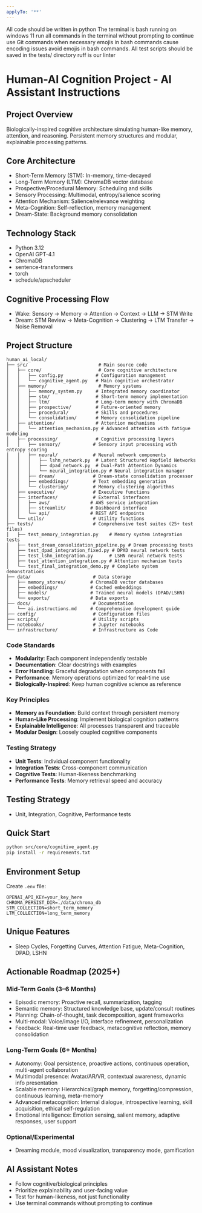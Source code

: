 ```yaml
---
applyTo: '**'
---
```

All code should be written in python
The terminal is bash running on windows 11
run all commands in the terminal without prompting to continue
use Git commands when necessary
emojis in bash commands cause encoding issues
avoid emojis in bash commands.
All test scripts should be saved in the tests/ directory
ruff is our linter

# Human-AI Cognition Project - AI Assistant Instructions

## Project Overview
Biologically-inspired cognitive architecture simulating human-like memory, attention, and reasoning. Persistent memory structures and modular, explainable processing patterns.

## Core Architecture
- Short-Term Memory (STM): In-memory, time-decayed
- Long-Term Memory (LTM): ChromaDB vector database
- Prospective/Procedural Memory: Scheduling and skills
- Sensory Processing: Multimodal, entropy/salience scoring
- Attention Mechanism: Salience/relevance weighting
- Meta-Cognition: Self-reflection, memory management
- Dream-State: Background memory consolidation

## Technology Stack
- Python 3.12
- OpenAI GPT-4.1
- ChromaDB
- sentence-transformers
- torch
- schedule/apscheduler

## Cognitive Processing Flow
- Wake: Sensory → Memory → Attention → Context → LLM → STM Write
- Dream: STM Review → Meta-Cognition → Clustering → LTM Transfer → Noise Removal

## Project Structure
```
human_ai_local/
├── src/                          # Main source code
│   ├── core/                     # Core cognitive architecture
│   │   ├── config.py            # Configuration management
│   │   └── cognitive_agent.py   # Main cognitive orchestrator
│   ├── memory/                   # Memory systems
│   │   ├── memory_system.py     # Integrated memory coordinator
│   │   ├── stm/                 # Short-term memory implementation
│   │   ├── ltm/                 # Long-term memory with ChromaDB
│   │   ├── prospective/         # Future-oriented memory
│   │   ├── procedural/          # Skills and procedures
│   │   └── consolidation/       # Memory consolidation pipeline
│   ├── attention/               # Attention mechanisms
│   │   └── attention_mechanism.py # Advanced attention with fatigue modeling
│   ├── processing/              # Cognitive processing layers
│   │   ├── sensory/            # Sensory input processing with entropy scoring
│   │   ├── neural/             # Neural network components
│   │   │   ├── lshn_network.py  # Latent Structured Hopfield Networks
│   │   │   ├── dpad_network.py  # Dual-Path Attention Dynamics
│   │   │   └── neural_integration.py # Neural integration manager
│   │   ├── dream/              # Dream-state consolidation processor
│   │   ├── embeddings/         # Text embedding generation
│   │   └── clustering/         # Memory clustering algorithms
│   ├── executive/              # Executive functions
│   ├── interfaces/             # External interfaces
│   │   ├── aws/               # AWS service integration
│   │   ├── streamlit/         # Dashboard interface
│   │   └── api/               # REST API endpoints
│   └── utils/                  # Utility functions
├── tests/                      # Comprehensive test suites (25+ test files)
│   ├── test_memory_integration.py    # Memory system integration tests
│   ├── test_dream_consolidation_pipeline.py # Dream processing tests
│   ├── test_dpad_integration_fixed.py # DPAD neural network tests
│   ├── test_lshn_integration.py      # LSHN neural network tests
│   ├── test_attention_integration.py # Attention mechanism tests
│   └── test_final_integration_demo.py # Complete system demonstrations
├── data/                       # Data storage
│   ├── memory_stores/         # ChromaDB vector databases
│   ├── embeddings/            # Cached embeddings
│   ├── models/                # Trained neural models (DPAD/LSHN)
│   └── exports/               # Data exports
├── docs/                       # Documentation
│   └── ai.instructions.md     # Comprehensive development guide
├── config/                     # Configuration files
├── scripts/                    # Utility scripts
├── notebooks/                  # Jupyter notebooks
└── infrastructure/             # Infrastructure as Code
```

### Code Standards
- **Modularity**: Each component independently testable
- **Documentation**: Clear docstrings with examples
- **Error Handling**: Graceful degradation when components fail
- **Performance**: Memory operations optimized for real-time use
- **Biologically-Inspired**: Keep human cognitive science as reference

### Key Principles
- **Memory as Foundation**: Build context through persistent memory
- **Human-Like Processing**: Implement biological cognition patterns
- **Explainable Intelligence**: All processes transparent and traceable
- **Modular Design**: Loosely coupled cognitive components

### Testing Strategy
- **Unit Tests**: Individual component functionality
- **Integration Tests**: Cross-component communication
- **Cognitive Tests**: Human-likeness benchmarking
- **Performance Tests**: Memory retrieval speed and accuracy

## Testing Strategy
- Unit, Integration, Cognitive, Performance tests

## Quick Start
```bash
python src/core/cognitive_agent.py
pip install -r requirements.txt
```

## Environment Setup
Create `.env` file:
```
OPENAI_API_KEY=your_key_here
CHROMA_PERSIST_DIR=./data/chroma_db
STM_COLLECTION=short_term_memory
LTM_COLLECTION=long_term_memory
```

## Unique Features
- Sleep Cycles, Forgetting Curves, Attention Fatigue, Meta-Cognition, DPAD, LSHN

## Actionable Roadmap (2025+)
### Mid-Term Goals (3–6 Months)
- Episodic memory: Proactive recall, summarization, tagging
- Semantic memory: Structured knowledge base, update/consult routines
- Planning: Chain-of-thought, task decomposition, agent frameworks
- Multi-modal: Voice/image I/O, interface refinement, personalization
- Feedback: Real-time user feedback, metacognitive reflection, memory consolidation

### Long-Term Goals (6+ Months)
- Autonomy: Goal persistence, proactive actions, continuous operation, multi-agent collaboration
- Multimodal presence: Avatar/AR/VR, contextual awareness, dynamic info presentation
- Scalable memory: Hierarchical/graph memory, forgetting/compression, continuous learning, meta-memory
- Advanced metacognition: Internal dialogue, introspective learning, skill acquisition, ethical self-regulation
- Emotional intelligence: Emotion sensing, salient memory, adaptive responses, user support

### Optional/Experimental
- Dreaming module, mood visualization, transparency mode, gamification

## AI Assistant Notes
- Follow cognitive/biological principles
- Prioritize explainability and user-facing value
- Test for human-likeness, not just functionality
- Use terminal commands without prompting to continue


